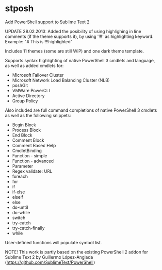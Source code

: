 stposh
======

Add PowerShell support to Sublime Text 2

UPDATE 28.02.2013: Added the posibility of using highlighing in line comments (if the theme supports it),
by using '!!!' as highlighting keyword. Example: "# This is !!!highlighted"

Includes 11 themes (some are still WIP) and one dark theme template.

Supports syntax highlighting of native PowerShell 3 cmdlets and language, as well as added cmdlets for:

- Microsoft Failover Cluster
- Microsoft Network Load Balancing Cluster (NLB)
- poshGit
- VMWare PowerCLI
- Active Directory
- Group Policy

Also included are full command completions of native PowerShell 3 cmdlets as well as the following snippets:

- Begin Block
- Process Block
- End Block
- Comment Block
- Comment Based Help
- CmdletBinding
- Function - simple
- Function - advanced
- Parameter
- Regex validate: URL
- foreach
- for
- if
- if-else
- elseif
- else
- do-until
- do-while
- switch
- try-catch
- try-catch-finally
- while

User-defined functions will populate symbol list.

NOTE! This work is partly based on the existing PowerShell 2 addon for Sublime Text 2 by Guillermo López-Anglada (https://github.com/SublimeText/PowerShell)
